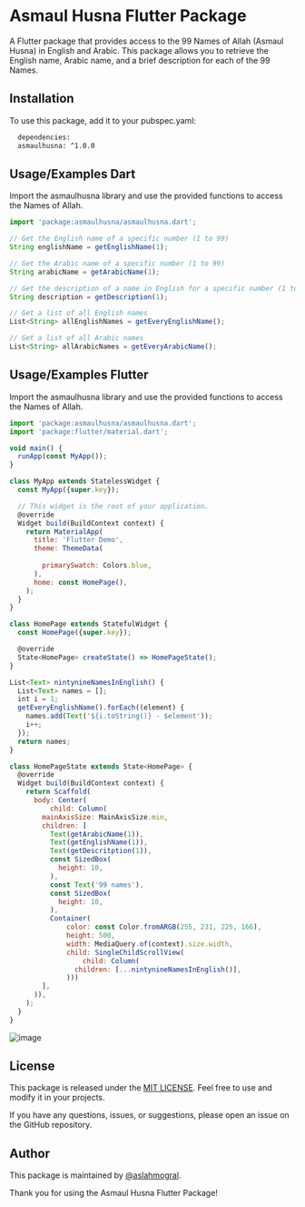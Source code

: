 
# Asmaul Husna Flutter Package

A Flutter package that provides access to the 99 Names of Allah (Asmaul Husna) in English and Arabic. This package allows you to retrieve the English name, Arabic name, and a brief description for each of the 99 Names.


## Installation

To use this package, add it to your pubspec.yaml:

```bash
  dependencies:
  asmaulhusna: ^1.0.0

```

    
## Usage/Examples Dart

Import the asmaulhusna library and use the provided functions to access the Names of Allah.

```javascript
import 'package:asmaulhusna/asmaulhusna.dart';

// Get the English name of a specific number (1 to 99)
String englishName = getEnglishName(1);

// Get the Arabic name of a specific number (1 to 99)
String arabicName = getArabicName(1);

// Get the description of a name in English for a specific number (1 to 99)
String description = getDescription(1);

// Get a list of all English names
List<String> allEnglishNames = getEveryEnglishName();

// Get a list of all Arabic names
List<String> allArabicNames = getEveryArabicName();

```

## Usage/Examples Flutter

Import the asmaulhusna library and use the provided functions to access the Names of Allah.

```javascript
import 'package:asmaulhusna/asmaulhusna.dart';
import 'package:flutter/material.dart';

void main() {
  runApp(const MyApp());
}

class MyApp extends StatelessWidget {
  const MyApp({super.key});

  // This widget is the root of your application.
  @override
  Widget build(BuildContext context) {
    return MaterialApp(
      title: 'Flutter Demo',
      theme: ThemeData(
       
        primarySwatch: Colors.blue,
      ),
      home: const HomePage(),
    );
  }
}

class HomePage extends StatefulWidget {
  const HomePage({super.key});

  @override
  State<HomePage> createState() => HomePageState();
}

List<Text> nintynineNamesInEnglish() {
  List<Text> names = [];
  int i = 1;
  getEveryEnglishName().forEach((element) {
    names.add(Text('${i.toString()} - $element'));
    i++;
  });
  return names;
}

class HomePageState extends State<HomePage> {
  @override
  Widget build(BuildContext context) {
    return Scaffold(
      body: Center(
          child: Column(
        mainAxisSize: MainAxisSize.min,
        children: [
          Text(getArabicName(1)),
          Text(getEnglishName(1)),
          Text(getDescritption(1)),
          const SizedBox(
            height: 10,
          ),
          const Text('99 names'),
          const SizedBox(
            height: 10,
          ),
          Container(
              color: const Color.fromARGB(255, 231, 225, 166),
              height: 500,
              width: MediaQuery.of(context).size.width,
              child: SingleChildScrollView(
                  child: Column(
                children: [...nintynineNamesInEnglish()],
              )))
        ],
      )),
    );
  }
}

```
![image](https://github.com/aslahmogral/asmaul_husna/assets/68979861/45165fa6-bc48-4815-85af-725ad3c6e331)



## License

This package is released under the [MIT LICENSE](https://github.com/aslahmogral/asmaul_husna/blob/main/LICENSE). Feel free to use and modify it in your projects.

If you have any questions, issues, or suggestions, please open an issue on the GitHub repository.




## Author

This package is maintained by [@aslahmogral](https://github.com/aslahmogral).

Thank you for using the Asmaul Husna Flutter Package!




